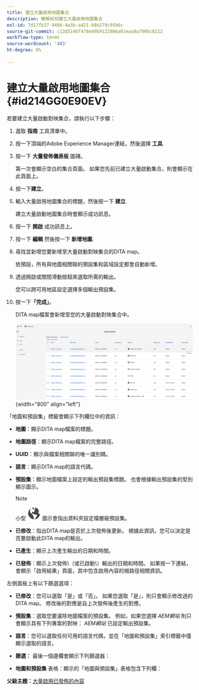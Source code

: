 ```yaml
---
title: 建立大量啟用地圖集合
description: 瞭解如何建立大量啟用地圖集合
exl-id: 7d17fb37-9486-4a3b-a421-08e279c95b6c
source-git-commit: c13d5146f478ed9b9122986a01eaa8a790bc8212
workflow-type: tm+mt
source-wordcount: '483'
ht-degree: 0%

---
```


# 建立大量啟用地圖集合 {#id214GG0E90EV}

若要建立大量啟動對映集合，請執行以下步驟：

1. 選取 **指南** 工具清單中。

1. 按一下頂端的Adobe Experience Manager連結，然後選擇 **工具**.

1. 按一下 **大量發佈儀表板** 圖磚。

   第一次會顯示空白的集合頁面。 如果您先前已建立大量啟動集合，則會顯示在此頁面上。

1. 按一下&#x200B;**建立**。

1. 輸入大量啟用地圖集合的標題，然後按一下 **建立**.

   建立大量啟動地圖集合時會顯示成功訊息。

1. 按一下 **開啟** 成功訊息上。

1. 按一下 **編輯** 然後按一下 **新增地圖**.

1. 尋找並新增您要新增至大量啟動對映集合的DITA map。

   依預設，所有與地圖相關聯的預設集和區域設定都會自動新增。

1. 透過開啟或關閉滑動按鈕來選取所需的輸出。

   您可以跨可用地區設定選擇多個輸出預設集。

1. 按一下&#x200B;**「完成」**。

   DITA map檔案會新增至您的大量啟動對映集合中。

   ![](images/bulk-activation-collection-created.png){width="800" align="left"}


「地圖和預設集」標籤會顯示下列欄位中的資訊：

- **地圖**：顯示DITA map檔案的標題。
- **地圖路徑**：顯示DITA map檔案的完整路徑。

- **UUID**：顯示與檔案相關聯的唯一識別碼。

- **語言**：顯示DITA map的語言代碼。
- **預設集**：顯示地圖檔案上設定的輸出預設集標題。 也會根據輸出預設集的型別顯示圖示。

  >[!NOTE]
  >
  > 小型 ![](images/global-preset-icon.svg) 圖示會指出資料夾設定檔層級預設集。
- **已修改**：指出DITA map是否於上次發佈後更新。 根據此資訊，您可以決定是否要啟動此DITA map的輸出。
- **已產生**：顯示上次產生輸出的日期和時間。
- **已發佈**：顯示上次發佈\（或已啟動\）輸出的日期和時間。 如果按一下連結，會顯示「啟用結果」頁面，其中包含啟用內容的根路徑相關資訊。


左側面板上有以下篩選選項：

- **已修改**：您可以選取「是」或「否」。 如果您選取「是」，則只會顯示修改過的DITA map。 修改後的對應是自上次發佈後產生的對應。
- **預設集**：選取您要濾除地圖檔案的預設集。 例如，如果您選擇 *AEM網站* 則只會顯示具有下列專案的對映： *AEM網站* 已設定輸出預設集。
- **語言**：您可以選取任何可用的語言代碼，並在「地圖和預設集」索引標籤中僅顯示選取的語言。

- **篩選：** 最後一個邊欄會顯示下列篩選器：
- **地圖和預設集** 表格：顯示的「地圖與預設集」表格包含下列欄：

**父級主題：**[&#x200B;大量啟用已發佈的內容](conf-bulk-activation.md)
